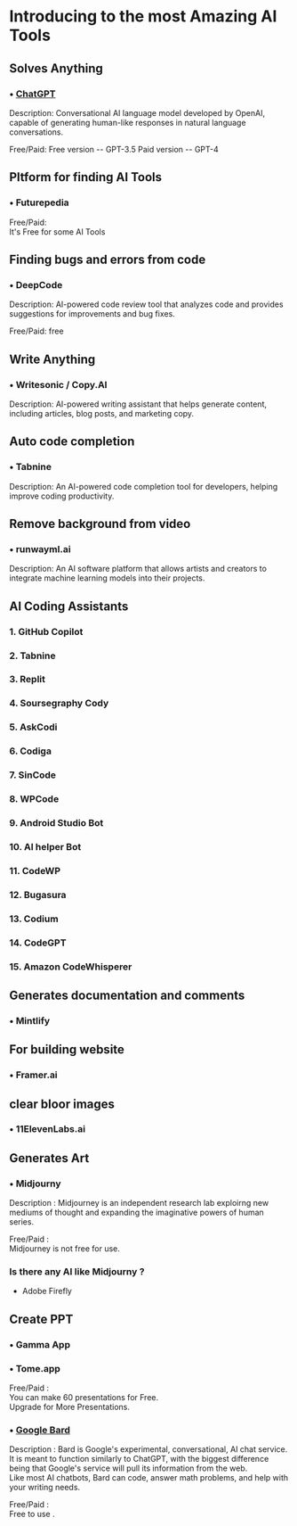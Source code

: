 # Introducing to the most Amazing AI Tools

## Solves Anything

### • [ChatGPT](https://chat.openai.com/)

Description: Conversational AI language model developed by OpenAI, capable of generating human-like responses in natural language conversations.

Free/Paid: 
Free version -- GPT-3.5
Paid version -- GPT-4
<br>

## Pltform for finding AI Tools 
### • Futurepedia
Free/Paid: <br>
It's Free for some AI Tools

## Finding bugs and errors from code
### • DeepCode

Description: AI-powered code review tool that analyzes code and provides suggestions for improvements and bug fixes.

Free/Paid:
free

##  Write Anything
### • Writesonic / Copy.AI

Description: AI-powered writing assistant that helps generate content, including articles, blog posts, and marketing copy.

## Auto code completion
### • Tabnine

Description: An AI-powered code completion tool for developers, helping improve coding productivity.

## Remove background from video
### • runwayml.ai

Description: An AI software platform that allows artists and creators to integrate machine learning models into their projects.


## AI Coding Assistants

### 1. GitHub Copilot
### 2. Tabnine
### 3. Replit
### 4. Soursegraphy Cody
### 5. AskCodi
### 6. Codiga
### 7. SinCode
### 8. WPCode
### 9. Android Studio Bot
### 10. AI helper Bot
### 11. CodeWP
### 12. Bugasura
### 13. Codium
### 14. CodeGPT
### 15. Amazon CodeWhisperer

## Generates documentation and comments
### • Mintlify

## For building website
### • Framer.ai

## clear bloor images
### • 11ElevenLabs.ai



## Generates Art
### • Midjourny 

Description : Midjourney is an independent research lab exploirng new mediums of thought and expanding the imaginative powers of human series.

Free/Paid : <br>
Midjourney is not free for use.

### Is there any AI like Midjourny ?
* Adobe Firefly


## Create PPT
### • Gamma App
### • Tome.app

Free/Paid :
<br>
You can make 60 presentations for Free. <br>
Upgrade for More Presentations.


### • [Google Bard](https://bard.google.com/)

Description : Bard is Google's experimental, conversational, AI chat service. It is meant to function similarly to ChatGPT, with the biggest difference being that Google's service will pull its information from the web. 
<br>
Like most AI chatbots, Bard can code, answer math problems, and help with your writing needs.

Free/Paid :
<br>
Free to use .

